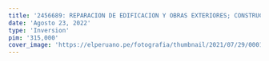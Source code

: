 ```yaml
---
title: '2456689: REPARACION DE EDIFICACION Y OBRAS EXTERIORES; CONSTRUCCION DE BAÑO O SERVICIOS SANITARIOS; ADQUISICION DE MUSEOGRAFIA; EN EL(LA) MONUMENTO CONMEMORATIVO DE LA BATALLA DE AYACUCHO (OBELISCO), DISTRITO DE QUINUA, PROVINCIA HUAMANGA, DEPARTAMENTO AYACUCHO'
date: 'Agosto 23, 2022'
type: 'Inversion'
pim: '315,000'
cover_image: 'https://elperuano.pe/fotografia/thumbnail/2021/07/29/000125350M.jpg'
---
```

